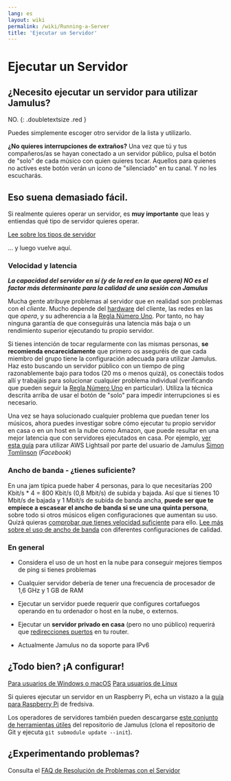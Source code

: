 ```yaml
---
lang: es
layout: wiki
permalink: /wiki/Running-a-Server
title: 'Ejecutar un Servidor'
---
```


# Ejecutar un Servidor

## ¿Necesito ejecutar un servidor para utilizar Jamulus?

NO.
 {: .doubletextsize .red }


Puedes simplemente escoger otro servidor de la lista y utilizarlo.

**¿No quieres interrupciones de extraños?** Una vez que tú y tus compañeros/as se hayan conectado a un servidor público, pulsa el botón de "solo" de cada músico con quien quieres tocar. Aquellos para quienes no actives este botón verán un icono de "silenciado" en tu canal. Y no les escucharás.

## Eso suena demasiado fácil.

Si realmente quieres operar un servidor, es **muy importante** que leas y entiendas qué tipo de servidor quieres operar.

<div class="fx-row fx-row-start-xs button-container">
  <a href="Choosing-a-Server-Type" class="button fx-col-100-xs" target="_blank" rel="noopener noreferrer">Lee sobre los tipos de servidor</a>
</div>

... y luego vuelve aquí.

### Velocidad y latencia

**_La capacidad del servidor en sí (y de la red en la que opera) NO es el factor más determinante para la calidad de una sesión con Jamulus_**

Mucha gente atribuye problemas al servidor que en realidad son problemas con el _cliente_. Mucho depende del [hardware](Hardware-Setup) del cliente, las redes en las que _opera_, y su adherencia a la [Regla Número Uno](Getting-Started#tienes-problemas-no-puedes-mantener-el-tiempo). Por tanto, no hay ninguna garantía de que conseguirás una latencia más baja o un rendimiento superior ejecutando tu propio servidor.

Si tienes intención de tocar regularmente con las mismas personas, **se recomienda encarecidamente** que primero os aseguréis de que cada miembro del grupo tiene la configuración adecuada para utilizar Jamulus. Haz esto buscando un servidor público con un tiempo de ping razonablemente bajo para todos (20 ms o menos quizá), os conectáis todos allí y trabajáis para solucionar cualquier problema individual (verificando que pueden seguir la [Regla Número Uno](Getting-Started#tienes-problemas-no-puedes-mantener-el-tiempo) en particular). Utiliza la técnica descrita arriba de usar el botón de "solo" para impedir interrupciones si es necesario.

Una vez se haya solucionado cualquier problema que puedan tener los músicos, ahora puedes investigar sobre cómo ejecutar tu propio servidor en casa o en un host en la nube como Amazon, que puede resultar en una mejor latencia que con servidores ejecutados en casa. Por ejemplo, [ver esta guía](https://www.facebook.com/notes/jamulus-worldjam/howto-idiots-guide-to-installing-or-upgrading-a-jamulus-server-on-amazon-aws-lig/818091045662521/) para utilizar AWS Lightsail por parte del usuario de Jamulus [Simon Tomlinson](https://www.facebook.com/simon.james.tomlinson?eid=ARBQoY3KcZAtS3pGdLJuqvQTeRSOo4gHdQZT7nNzOt1oPMGgZ4_3GERe-rOyH5PxsSHVYYXjWwcqd71a) (_Facebook_)

### Ancho de banda - ¿tienes suficiente?

En una jam típica puede haber 4 personas, para lo que necesitarías 200 Kbit/s * 4 = 800 Kbit/s (0,8 Mbit/s) de subida y bajada. Así que si tienes 10 Mbit/s de bajada y 1 Mbit/s de subida de banda ancha, **puede ser que te empiece a escasear el ancho de banda si se une una quinta persona**, sobre todo si otros músicos eligen configuraciones que aumentan su uso. Quizá quieras [comprobar que tienes velocidad suficiente](https://fast.com) para ello. [Lee más sobre el uso de ancho de banda](Network-Requirements) con diferentes configuraciones de calidad.

### En general

- Considera el uso de un host en la nube para conseguir mejores tiempos de ping si tienes problemas

- Cualquier servidor debería de tener una frecuencia de procesador de 1,6 GHz y 1 GB de RAM

- Ejecutar un servidor puede requerir que configures cortafuegos operando en tu ordenador o host en la nube, o externos.

- Ejecutar un **servidor privado en casa** (pero no uno público) requerirá que [redirecciones puertos](Running-a-Private-Server) en tu router.

- Actualmente Jamulus no da soporte para IPv6


## ¿Todo bien? ¡A configurar!

<div class="fx-row fx-row-start-xs button-container">
    <a href="Server-Win-Mac" class="button fx-col-100-xs">Para usuarios de Windows o macOS</a>
    <a href="Server-Linux" class="button fx-col-100-xs">Para usuarios de Linux</a>
</div>

Si quieres ejecutar un servidor en un Raspberry Pi, echa un vistazo a la [guía para Raspberry Pi](/kb/2020/03/28/Server-Rpi.html) de fredsiva.

Los operadores de servidores también pueden descargarse [este conjunto de herramientas útiles](https://github.com/jamulussoftware/jamulus/tree/master/tools) del repositorio de Jamulus (clona el repositorio de Git y ejecuta `git submodule update --init`).

## ¿Experimentando problemas?

Consulta el [FAQ de Resolución de Problemas con el Servidor](Server-Troubleshooting)
